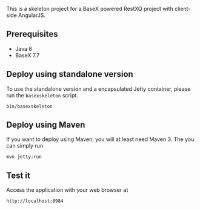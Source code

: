 This is a skeleton project for a BaseX powered RestXQ project with client-side AngularJS.

## Prerequisites

* Java 6
* BaseX 7.7

## Deploy using standalone version

To use the standalone version and a encapsulated Jetty container, please run the `basexskeleton` script.

    bin/basexskeleton


## Deploy using Maven

If you want to deploy using Maven, you will at least need Maven 3. The you can simply run

    mvn jetty:run

## Test it

Access the application with your web browser at

    http://localhost:8984
